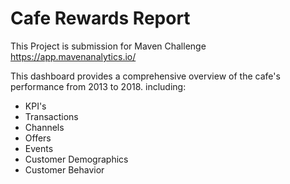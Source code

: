 # Cafe Rewards Report

This Project is submission for Maven Challenge https://app.mavenanalytics.io/

This dashboard provides a comprehensive overview of the cafe's performance from 2013 to 2018. including:
* KPI's
* Transactions
* Channels
* Offers
* Events
* Customer Demographics
* Customer Behavior
